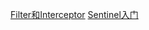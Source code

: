 [Filter和Interceptor](https://blog.csdn.net/D812359/article/details/112441462)
[Sentinel入门](https://www.cnblogs.com/crazymakercircle/p/14285001.html#autoid-h2-7-0-6)